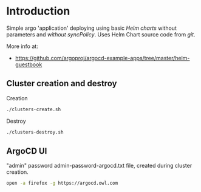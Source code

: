 # Introduction
Simple argo 'application' deploying using basic *Helm charts* without parameters and *without syncPolicy*. Uses Helm Chart source code from *git*.

More info at: 
- https://github.com/argoproj/argocd-example-apps/tree/master/helm-guestbook

## Cluster creation and destroy

Creation
```bash
./clusters-create.sh
```

Destroy
```bash
./clusters-destroy.sh
```

## ArgoCD UI
"admin" password admin-password-argocd.txt file, created during cluster creation.

```bash
open -a firefox -g https://argocd.owl.com
```
